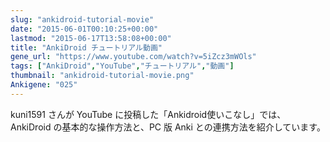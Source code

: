 ```yaml
---
slug: "ankidroid-tutorial-movie"
date: "2015-06-01T00:10:25+00:00"
lastmod: "2015-06-17T13:58:08+00:00"
title: "AnkiDroid チュートリアル動画"
gene_url: "https://www.youtube.com/watch?v=5iZcz3mWOls"
tags: ["AnkiDroid","YouTube","チュートリアル","動画"]
thumbnail: "ankidroid-tutorial-movie.png"
Ankigene: "025"
---
```

kuni1591 さんが YouTube に投稿した「Ankidroid使いこなし」では、AnkiDroid の基本的な操作方法と、PC 版 Anki との連携方法を紹介しています。

